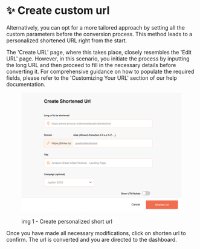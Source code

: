 # ✨ Create custom url

Alternatively, you can opt for a more tailored approach by setting all the custom parameters before the conversion process. This method leads to a personalized shortened URL right from the start.

The 'Create URL' page, where this takes place, closely resembles the 'Edit URL' page. However, in this scenario, you initiate the process by inputting the long URL and then proceed to fill in the necessary details before converting it. For comprehensive guidance on how to populate the required fields, please refer to the 'Customizing Your URL' section of our help documentation.

<figure><img src="../.gitbook/assets/Screenshot 2023-10-31 at 1.18.03 PM.png" alt=""><figcaption><p>img 1 - Create personalized short url</p></figcaption></figure>

Once you have made all necessary modifications, click on shorten url to confirm. The url is converted and you are directed to the dashboard.

